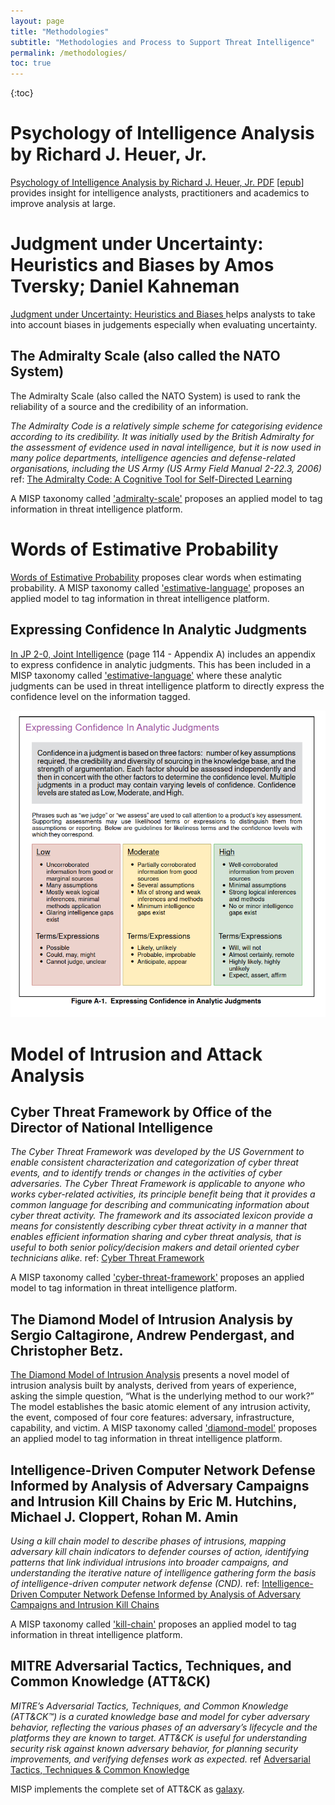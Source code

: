 ```yaml
---
layout: page
title: "Methodologies"
subtitle: "Methodologies and Process to Support Threat Intelligence"
permalink: /methodologies/
toc: true
---
```


{:toc}

# Psychology of Intelligence Analysis by Richard J. Heuer, Jr.

[Psychology of Intelligence Analysis by Richard J. Heuer, Jr. PDF](http://www.foo.be/docs/intelligence/PsychofIntelNew.pdf) \[[epub](files/Psychology_of_Intelligence_Analysis_Richards_Heuer.epub)\] provides insight for intelligence analysts, practitioners and academics to improve analysis at large.

# Judgment under Uncertainty: Heuristics and Biases by Amos Tversky; Daniel Kahneman

[Judgment under Uncertainty: Heuristics and Biases ](http://www.foo.be/docs/intelligence/Tversky_Kahneman_1974.pdf) helps analysts to take into account biases in judgements especially when evaluating uncertainty.

## The Admiralty Scale (also called the NATO System)

The Admiralty Scale (also called the NATO System) is used to rank the reliability of a source and the credibility of an information.

_The Admiralty Code is a relatively simple scheme for categorising evidence according to its credibility. It was initially used by the British Admiralty for the assessment of evidence used in naval intelligence, but it is now used in many police departments, intelligence agencies and defense-related organisations, including the US Army (US Army Field Manual 2-22.3, 2006)_ ref: [The Admiralty Code:
A Cognitive Tool for Self-Directed Learning](https://www.ijlter.org/index.php/ijlter/article/download/494/234)

A MISP taxonomy called ['admiralty-scale'](https://www.misp-project.org/taxonomies.html#_admiralty_scale) proposes an applied model to tag information in threat intelligence platform.

# Words of Estimative Probability

[Words of Estimative Probability](https://www.cia.gov/static/0aae8f84700a256abf63f7aad73b0a7d/Words-of-Estimative-Probability.pdf) proposes clear words when estimating probability. A MISP taxonomy called ['estimative-language'](https://www.misp-project.org/taxonomies.html#_estimative_language) proposes an applied model to tag information in threat intelligence platform.

## Expressing Confidence In Analytic Judgments

[In JP 2-0, Joint Intelligence](https://irp.fas.org/doddir/dod/jp2_0.pdf) (page 114 - Appendix A) includes an appendix to express confidence in analytic judgments. This has been included in a MISP taxonomy called ['estimative-language'](https://www.misp-project.org/taxonomies.html#_estimative_language) where these analytic judgments can be used in threat intelligence platform to directly express the confidence level on the information tagged.

![INTELLIGENCE CONFIDENCE LEVELS IN ANALYTIC JUDGMENTS](/assets/img/jp-2.0.png)

# Model of Intrusion and Attack Analysis

## Cyber Threat Framework by Office of the Director of National Intelligence

_The Cyber Threat Framework was developed by the US Government to enable consistent characterization and categorization of cyber threat events, and to identify trends or changes in the activities of cyber adversaries.  The Cyber Threat Framework is applicable to anyone who works cyber-related activities, its principle benefit being that it provides a common language for describing and communicating information about cyber threat activity.  The framework and its associated lexicon provide a means for consistently describing cyber threat activity in a manner that enables efficient information sharing and cyber threat analysis, that is useful to both senior policy/decision makers and detail oriented cyber technicians alike._ ref: [Cyber Threat Framework ](https://www.dni.gov/index.php/cyber-threat-framework)

A MISP taxonomy called ['cyber-threat-framework'](https://www.misp-project.org/taxonomies.html#_cyber_threat_framework) proposes an applied model to tag information in threat intelligence platform.

## The Diamond Model of Intrusion Analysis by Sergio Caltagirone, Andrew Pendergast, and Christopher Betz.

[The Diamond Model of Intrusion Analysis](http://www.activeresponse.org/wp-content/uploads/2013/07/diamond.pdf) presents a novel model of intrusion analysis built by analysts, derived from years of experience, asking the simple question, “What is the underlying method to our work?” The model establishes the basic atomic element of any intrusion activity, the event, composed of four core features: adversary, infrastructure, capability, and victim. A MISP taxonomy called ['diamond-model'](https://www.misp-project.org/taxonomies.html#_diamond_model) proposes an applied model to tag information in threat intelligence platform.

## Intelligence-Driven Computer Network Defense Informed by Analysis of Adversary Campaigns and Intrusion Kill Chains by Eric M. Hutchins, Michael J. Cloppert, Rohan M. Amin

_Using a kill chain model to describe phases of intrusions, mapping adversary kill chain indicators to defender courses of action, identifying patterns that link individual intrusions into broader campaigns, and understanding the iterative nature of intelligence gathering form the basis of intelligence-driven computer network defense (CND)._ ref: [Intelligence-Driven Computer Network Defense Informed by Analysis of Adversary Campaigns and Intrusion Kill Chains](https://www.lockheedmartin.com/content/dam/lockheed/data/corporate/documents/LM-White-Paper-Intel-Driven-Defense.pdf)

A MISP taxonomy called ['kill-chain'](https://www.misp-project.org/taxonomies.html#_kill_chain) proposes an applied model to tag information in threat intelligence platform.

## MITRE Adversarial Tactics, Techniques, and Common Knowledge (ATT&CK)

_MITRE’s Adversarial Tactics, Techniques, and Common Knowledge (ATT&CK™) is a curated knowledge base and model for cyber adversary behavior, reflecting the various phases of an adversary’s lifecycle and the platforms they are known to target. ATT&CK is useful for understanding security risk against known adversary behavior, for planning security improvements, and verifying defenses work as expected._ ref [Adversarial Tactics, Techniques & Common Knowledge](https://attack.mitre.org)

MISP implements the complete set of ATT&CK as [galaxy](https://www.misp-project.org/galaxy.html).
